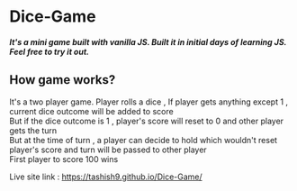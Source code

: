 # Dice-Game
##### It's a mini game built with vanilla JS. Built it in initial days of learning JS. Feel free to try it out.
## How game works?
It's a two player game. Player rolls a dice , If player gets anything except 1 , current dice outcome will be added to score  <br>
But if the dice outcome is 1 , player's score will reset to 0 and other player gets the turn <br>
But at the time of turn , a player can decide to hold which wouldn't reset player's score and turn will be passed to other player <br>
First player to score 100 wins
 
Live site link : https://tashish9.github.io/Dice-Game/
